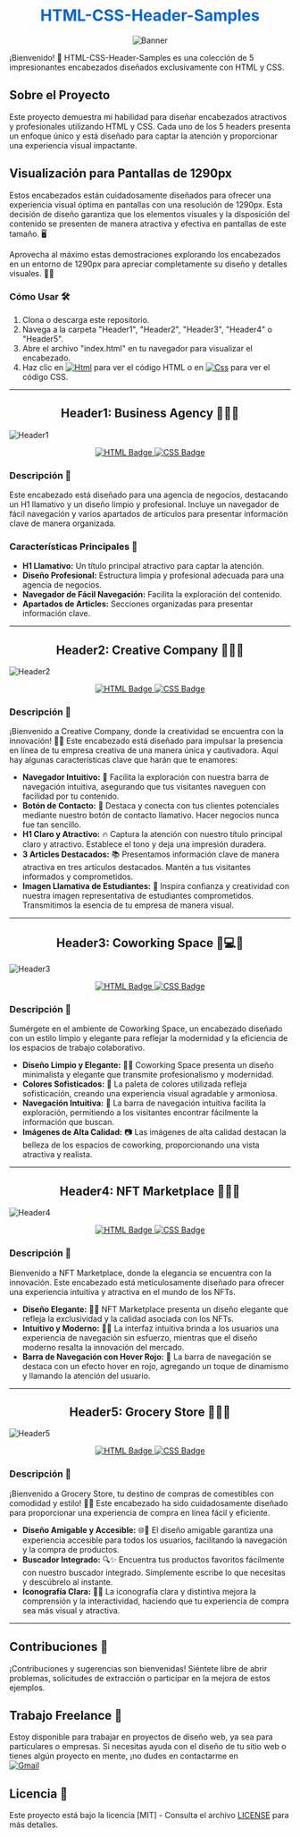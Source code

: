 <h1 align="center" style="color: #0366d6;">
  HTML-CSS-Header-Samples
</h1>

<p align="center">
  <img src="banner.png" alt="Banner">
</p>


¡Bienvenido! 🚀 HTML-CSS-Header-Samples es una colección de 5 impresionantes encabezados diseñados exclusivamente con HTML y CSS.

## Sobre el Proyecto

Este proyecto demuestra mi habilidad para diseñar encabezados atractivos y profesionales utilizando HTML y CSS. Cada uno de los 5 headers presenta un enfoque único y está diseñado para captar la atención y proporcionar una experiencia visual impactante.

## Visualización para Pantallas de 1290px

Estos encabezados están cuidadosamente diseñados para ofrecer una experiencia visual óptima en pantallas con una resolución de 1290px. Esta decisión de diseño garantiza que los elementos visuales y la disposición del contenido se presenten de manera atractiva y efectiva en pantallas de este tamaño. 🖥️

Aprovecha al máximo estas demostraciones explorando los encabezados en un entorno de 1290px para apreciar completamente su diseño y detalles visuales. 🌈✨

### Cómo Usar 🛠️

1. Clona o descarga este repositorio.
2. Navega a la carpeta "Header1", "Header2", "Header3", "Header4" o "Header5".
3. Abre el archivo "index.html" en tu navegador para visualizar el encabezado.
4. Haz clic en [![Html](https://img.shields.io/badge/HTML-white?style=for-the-badge&logo=html5&logoColor=white&labelColor=black&color=%23E34F26)]() para ver el código HTML o en [![Css](https://img.shields.io/badge/css-white?style=for-the-badge&logo=css3&logoColor=white&labelColor=black&color=blue)]() para ver el código CSS.

---
<h2 align="center">
  Header1: Business Agency 🏢💼✨
</h2>

![Header1](Header1/img/Business_Agency.png)

<p align="center">
  <a href="Header1/index.html">
    <img src="https://img.shields.io/badge/HTML-white?style=for-the-badge&logo=html5&logoColor=white&labelColor=black&color=%23E34F26" alt="HTML Badge">
  </a>
  <a href="Header1/style.css">
    <img src="https://img.shields.io/badge/css-white?style=for-the-badge&logo=css3&logoColor=white&labelColor=black&color=blue" alt="CSS Badge">
  </a>
</p>

### Descripción 📝

Este encabezado está diseñado para una agencia de negocios, destacando un H1 llamativo y un diseño limpio y profesional. Incluye un navegador de fácil navegación y varios apartados de artículos para presentar información clave de manera organizada.

### Características Principales 🌟

- **H1 Llamativo:** Un título principal atractivo para captar la atención.
- **Diseño Profesional:** Estructura limpia y profesional adecuada para una agencia de negocios.
- **Navegador de Fácil Navegación:** Facilita la exploración del contenido.
- **Apartados de Articles:** Secciones organizadas para presentar información clave.

---

<h2 align="center">
  Header2: Creative Company 🎨💡🚀
</h2>


![Header2](Header2/img/Creative_Company.png)

<p align="center">
  <a href="Header2/index.html">
    <img src="https://img.shields.io/badge/HTML-white?style=for-the-badge&logo=html5&logoColor=white&labelColor=black&color=%23E34F26" alt="HTML Badge">
  </a>
  <a href="Header2/style.css">
    <img src="https://img.shields.io/badge/css-white?style=for-the-badge&logo=css3&logoColor=white&labelColor=black&color=blue" alt="CSS Badge">
  </a>
</p>


### Descripción 📝

¡Bienvenido a Creative Company, donde la creatividad se encuentra con la innovación! 🎨✨ Este encabezado está diseñado para impulsar la presencia en línea de tu empresa creativa de una manera única y cautivadora. Aquí hay algunas características clave que harán que te enamores:

- **Navegador Intuitivo:** 🚀 Facilita la exploración con nuestra barra de navegación intuitiva, asegurando que tus visitantes naveguen con facilidad por tu contenido.
- **Botón de Contacto:** 💬 Destaca y conecta con tus clientes potenciales mediante nuestro botón de contacto llamativo. Hacer negocios nunca fue tan sencillo.
- **H1 Claro y Atractivo:** 🔥 Captura la atención con nuestro título principal claro y atractivo. Establece el tono y deja una impresión duradera.
- **3 Articles Destacados:** 📚 Presentamos información clave de manera atractiva en tres artículos destacados. Mantén a tus visitantes informados y comprometidos.
- **Imagen Llamativa de Estudiantes:** 🌟 Inspira confianza y creatividad con nuestra imagen representativa de estudiantes comprometidos. Transmitimos la esencia de tu empresa de manera visual.

---

<h2 align="center">
  Header3: Coworking Space 🏢💻✨
</h2>


![Header3](Header3/img/Coworking_Space.png)

<p align="center">
  <a href="Header3/index.html">
    <img src="https://img.shields.io/badge/HTML-white?style=for-the-badge&logo=html5&logoColor=white&labelColor=black&color=%23E34F26" alt="HTML Badge">
  </a>
  <a href="Header3/style.css">
    <img src="https://img.shields.io/badge/css-white?style=for-the-badge&logo=css3&logoColor=white&labelColor=black&color=blue" alt="CSS Badge">
  </a>
</p>


### Descripción 📝

Sumérgete en el ambiente de Coworking Space, un encabezado diseñado con un estilo limpio y elegante para reflejar la modernidad y la eficiencia de los espacios de trabajo colaborativo.

- **Diseño Limpio y Elegante:** 💼✨ Coworking Space presenta un diseño minimalista y elegante que transmite profesionalismo y modernidad.
- **Colores Sofisticados:** 🎨 La paleta de colores utilizada refleja sofisticación, creando una experiencia visual agradable y armoniosa.
- **Navegación Intuitiva:** 🚀 La barra de navegación intuitiva facilita la exploración, permitiendo a los visitantes encontrar fácilmente la información que buscan.
- **Imágenes de Alta Calidad:** 📷 Las imágenes de alta calidad destacan la belleza de los espacios de coworking, proporcionando una vista atractiva y realista.

---

<h2 align="center">
  Header4: NFT Marketplace 💎🚀🎨
</h2>


![Header4](Header4/img/NFT_Marketplace.png) 

<p align="center">
  <a href="Header4/index.html">
    <img src="https://img.shields.io/badge/HTML-white?style=for-the-badge&logo=html5&logoColor=white&labelColor=black&color=%23E34F26" alt="HTML Badge">
  </a>
  <a href="Header4/style.css">
    <img src="https://img.shields.io/badge/css-white?style=for-the-badge&logo=css3&logoColor=white&labelColor=black&color=blue" alt="CSS Badge">
  </a>
</p>


### Descripción 📝

Bienvenido a NFT Marketplace, donde la elegancia se encuentra con la innovación. Este encabezado está meticulosamente diseñado para ofrecer una experiencia intuitiva y atractiva en el mundo de los NFTs.

- **Diseño Elegante:** 💎✨ NFT Marketplace presenta un diseño elegante que refleja la exclusividad y la calidad asociada con los NFTs.
- **Intuitivo y Moderno:** 🚀💡 La interfaz intuitiva brinda a los usuarios una experiencia de navegación sin esfuerzo, mientras que el diseño moderno resalta la innovación del mercado.
- **Barra de Navegación con Hover Rojo:** 🚨 La barra de navegación se destaca con un efecto hover en rojo, agregando un toque de dinamismo y llamando la atención del usuario.

---

<h2 align="center">
  Header5: Grocery Store 🛒🍏🍓
</h2>


![Header5](Header5/img/Grocery_Store.png) 

<p align="center">
  <a href="Header5/index.html">
    <img src="https://img.shields.io/badge/HTML-white?style=for-the-badge&logo=html5&logoColor=white&labelColor=black&color=%23E34F26" alt="HTML Badge">
  </a>
  <a href="Header5/style.css">
    <img src="https://img.shields.io/badge/css-white?style=for-the-badge&logo=css3&logoColor=white&labelColor=black&color=blue" alt="CSS Badge">
  </a>
</p>


### Descripción 📝

¡Bienvenido a Grocery Store, tu destino de compras de comestibles con comodidad y estilo! 🛒🍏 Este encabezado ha sido cuidadosamente diseñado para proporcionar una experiencia de compra en línea fácil y eficiente.

- **Diseño Amigable y Accesible:** 🌐💙 El diseño amigable garantiza una experiencia accesible para todos los usuarios, facilitando la navegación y la compra de productos.
- **Buscador Integrado:** 🔍✨ Encuentra tus productos favoritos fácilmente con nuestro buscador integrado. Simplemente escribe lo que necesitas y descúbrelo al instante.
- **Iconografía Clara:** 🌈💡 La iconografía clara y distintiva mejora la comprensión y la interactividad, haciendo que tu experiencia de compra sea más visual y atractiva.

---

## Contribuciones 🤝

¡Contribuciones y sugerencias son bienvenidas! Siéntete libre de abrir problemas, solicitudes de extracción o participar en la mejora de estos ejemplos.

## Trabajo Freelance 💼

Estoy disponible para trabajar en proyectos de diseño web, ya sea para particulares o empresas. Si necesitas ayuda con el diseño de tu sitio web o tienes algún proyecto en mente, ¡no dudes en contactarme en 
<br>
[![Gmail](https://img.shields.io/badge/Email%20personal-white?style=for-the-badge&logo=gmail&logoColor=white&label=ferrancolllopez%40gmail.com&labelColor=black&color=%23EA4335)](ferrancolllopez@gmail.com)


## Licencia 📜

Este proyecto está bajo la licencia [MIT] - Consulta el archivo [LICENSE](LICENSE) para más detalles.
